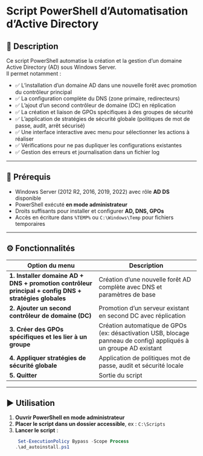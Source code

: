 # Script PowerShell d’Automatisation d’Active Directory

## 📌 Description

Ce script PowerShell automatise la création et la gestion d’un domaine Active Directory (AD) sous Windows Server.  
Il permet notamment :

- ✅ L’installation d’un domaine AD dans une nouvelle forêt avec promotion du contrôleur principal
- ✅ La configuration complète du DNS (zone primaire, redirecteurs)
- ✅ L’ajout d’un second contrôleur de domaine (DC) en réplication
- ✅ La création et liaison de GPOs spécifiques à des groupes de sécurité
- ✅ L’application de stratégies de sécurité globale (politiques de mot de passe, audit, arrêt sécurisé)
- ✅ Une interface interactive avec menu pour sélectionner les actions à réaliser
- ✅ Vérifications pour ne pas dupliquer les configurations existantes
- ✅ Gestion des erreurs et journalisation dans un fichier log

---

## 🧱 Prérequis

- Windows Server (2012 R2, 2016, 2019, 2022) avec rôle **AD DS** disponible
- PowerShell exécuté **en mode administrateur**
- Droits suffisants pour installer et configurer **AD, DNS, GPOs**
- Accès en écriture dans `%TEMP%` ou `C:\Windows\Temp` pour fichiers temporaires

---

## ⚙️ Fonctionnalités

| Option du menu | Description |
|----------------|-------------|
| **1. Installer domaine AD + DNS + promotion contrôleur principal + config DNS + stratégies globales** | Création d’une nouvelle forêt AD complète avec DNS et paramètres de base |
| **2. Ajouter un second contrôleur de domaine (DC)** | Promotion d’un serveur existant en second DC avec réplication |
| **3. Créer des GPOs spécifiques et les lier à un groupe** | Création automatique de GPOs (ex: désactivation USB, blocage panneau de config) appliqués à un groupe AD existant |
| **4. Appliquer stratégies de sécurité globale** | Application de politiques mot de passe, audit et sécurité locale |
| **5. Quitter** | Sortie du script |

---

## ▶️ Utilisation

1. **Ouvrir PowerShell en mode administrateur**
2. **Placer le script dans un dossier accessible**, ex : `C:\Scripts`
3. **Lancer le script** :
   ```powershell
    Set-ExecutionPolicy Bypass -Scope Process
   .\ad_autoinstall.ps1
